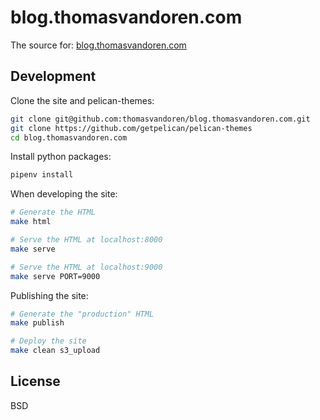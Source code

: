 blog.thomasvandoren.com
=======================

The source for: [blog.thomasvandoren.com](http://blog.thomasvandoren.com/)

Development
-----------

Clone the site and pelican-themes:

```bash
git clone git@github.com:thomasvandoren/blog.thomasvandoren.com.git
git clone https://github.com/getpelican/pelican-themes
cd blog.thomasvandoren.com
```

Install python packages:

```bash
pipenv install
```

When developing the site:

```bash
# Generate the HTML
make html

# Serve the HTML at localhost:8000
make serve

# Serve the HTML at localhost:9000
make serve PORT=9000
```

Publishing the site:

```bash
# Generate the "production" HTML
make publish

# Deploy the site
make clean s3_upload
```

License
-------
BSD
